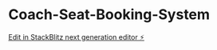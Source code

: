 # Coach-Seat-Booking-System

[Edit in StackBlitz next generation editor ⚡️](https://stackblitz.com/~/github.com/MayankShukla2508/Coach-Seat-Booking-System)